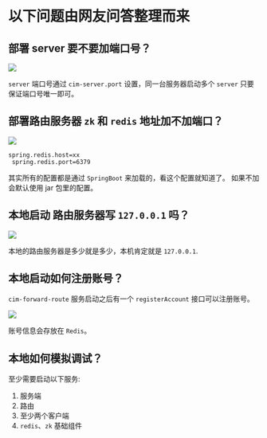 # 以下问题由网友问答整理而来

## 部署 server 要不要加端口号？

![](https://ws2.sinaimg.cn/large/006tNbRwly1fymb41bob6j31g90c9dk6.jpg)

`server` 端口号通过 `cim-server.port` 设置，同一台服务器启动多个 `server` 只要保证端口号唯一即可。

## 部署路由服务器 `zk` 和 `redis` 地址加不加端口？

![](https://ws2.sinaimg.cn/large/006tNbRwly1fymb9wgo5hj31g909jjv6.jpg)

```
spring.redis.host=xx 
 spring.redis.port=6379
```

其实所有的配置都是通过 `SpringBoot` 来加载的，看这个配置就知道了。
如果不加会默认使用 jar 包里的配置。

## 本地启动 路由服务器写 `127.0.0.1` 吗？

![](https://ws4.sinaimg.cn/large/006tNbRwly1fymbc9lzidj31g908g0xb.jpg)

本地的路由服务器是多少就是多少，本机肯定就是 `127.0.0.1`.

## 本地启动如何注册账号？

`cim-forward-route` 服务启动之后有一个 `registerAccount` 接口可以注册账号。

![](https://ws2.sinaimg.cn/large/006tNbRwly1fymbjn98f6j31bn0u0aff.jpg)

账号信息会存放在 `Redis`。

## 本地如何模拟调试？

至少需要启动以下服务:

1. 服务端
2. 路由
3. 至少两个客户端
4. `redis`、`zk` 基础组件